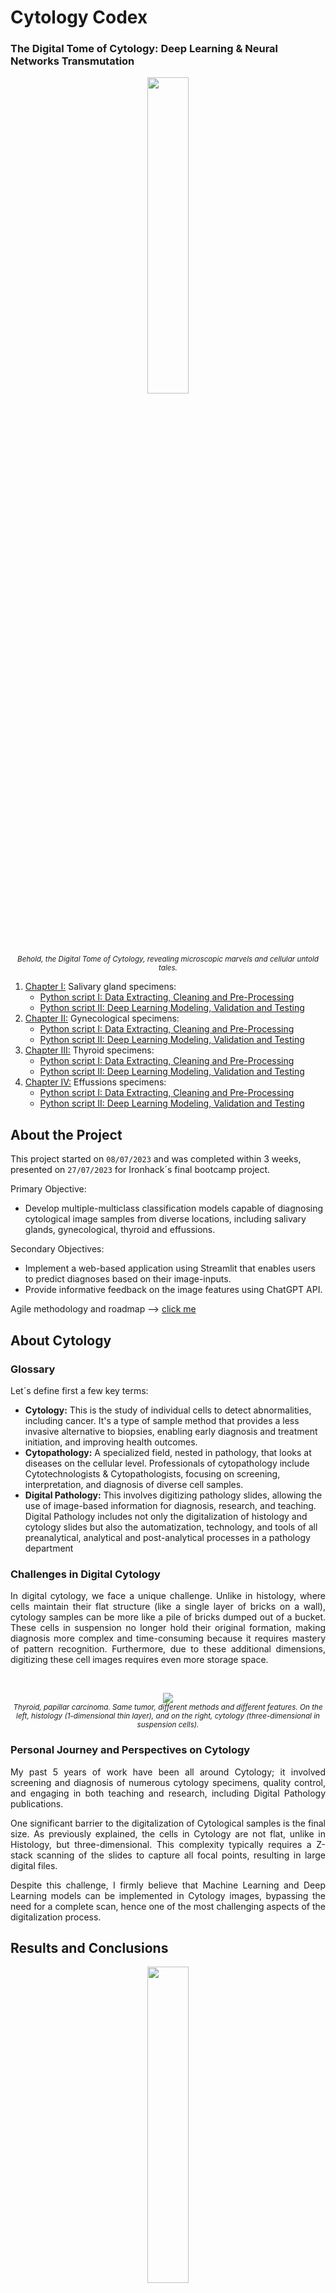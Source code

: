 # Cytology Codex
### The Digital Tome of Cytology: Deep Learning & Neural Networks Transmutation

<p align="center">
  <img src="https://i.postimg.cc/0NJXSKtL/cytology-codex-final.png" width="36%">
  <br>
  <small><em>Behold, the Digital Tome of Cytology, revealing  microscopic marvels and cellular untold tales.</em></small>
</p>

<ol>
  <li><a href='https://github.com/isi-mube/cytology-codex/tree/main/02_py_scripts/01_salivary_gland'>Chapter I:</a> Salivary gland specimens:
    <ul>
      <li><a href="https://github.com/isi-mube/cytology-codex/blob/main/02_py_scripts/01_salivary_gland/01_data_wrangling.ipynb">Python script I: Data Extracting, Cleaning and Pre-Processing</a></li>
      <li><a href="https://github.com/isi-mube/cytology-codex/blob/main/02_py_scripts/01_salivary_gland/02_modeling.ipynb">Python script II: Deep Learning Modeling, Validation and Testing</a></li>
    </ul>
  </li>
  <li><a href='https://github.com/isi-mube/cytology-codex/tree/main/02_py_scripts/02_gynecological'>Chapter II:</a> Gynecological specimens:
    <ul>
      <li><a href="https://github.com/isi-mube/cytology-codex/blob/main/02_py_scripts/02_gynecological/01_data_wrangling.ipynb">Python script I: Data Extracting, Cleaning and Pre-Processing</a></li>
      <li><a href="https://github.com/isi-mube/cytology-codex/blob/main/02_py_scripts/02_gynecological/02_modeling.ipynb">Python script II: Deep Learning Modeling, Validation and Testing</a></li>
    </ul>
  </li>
  <li><a href='https://github.com/isi-mube/cytology-codex/tree/main/02_py_scripts/03_thyroid'>Chapter III:</a> Thyroid specimens:
    <ul>
      <li><a href="https://github.com/isi-mube/cytology-codex/blob/main/02_py_scripts/03_thyroid/01_data_wrangling.ipynb">Python script I: Data Extracting, Cleaning and Pre-Processing</a></li>
      <li><a href="https://github.com/isi-mube/cytology-codex/blob/main/02_py_scripts/03_thyroid/02_modeling.ipynb">Python script II: Deep Learning Modeling, Validation and Testing</a></li>
    </ul>
  </li>
  <li><a href='https://github.com/isi-mube/cytology-codex/tree/main/02_py_scripts/04_efussions_wellgen'>Chapter IV:</a> Effussions specimens:
    <ul>
      <li><a href="https://github.com/isi-mube/cytology-codex/blob/main/02_py_scripts/04_efussions_wellgen/01_data_wrangling.ipynb">Python script I: Data Extracting, Cleaning and Pre-Processing</a></li>
      <li><a href="https://github.com/isi-mube/cytology-codex/blob/main/02_py_scripts/04_efussions_wellgen/02_modeling.ipynb">Python script II: Deep Learning Modeling, Validation and Testing</a></li>
    </ul>
  </li>
</ol>

## About the Project
This project started on `08/07/2023` and was completed within 3 weeks, presented on `27/07/2023` for Ironhack´s final bootcamp project. 

Primary Objective:
<ul>
  <li>Develop multiple-multiclass classification models capable of diagnosing cytological image samples from diverse locations, including salivary glands, gynecological, thyroid and effussions.</li>
</ul>

Secondary Objectives:
<ul>
  <li>Implement a web-based application using Streamlit that enables users to predict diagnoses based on their image-inputs.</li>
  <li>Provide informative feedback on the image features using ChatGPT API.</li>
</ul>

Agile methodology and roadmap --> [click me](https://trello.com/b/gm7sl9gX/cells-at-work)

## About Cytology
### Glossary
<p align="justify">Let´s define first a few key terms:</p>
<ul>
    <li><strong>Cytology:</strong> This is the study of individual cells to detect abnormalities, including cancer. It's a type of sample method that provides a less invasive alternative to biopsies, enabling early diagnosis and treatment initiation, and improving health outcomes.</li>
    <li><strong>Cytopathology:</strong> A specialized field, nested in pathology, that looks at diseases on the cellular level. Professionals of cytopathology include Cytotechnologists & Cytopathologists, focusing on screening, interpretation, and diagnosis of diverse cell samples.</li>
    <li><strong>Digital Pathology:</strong> This involves digitizing pathology slides, allowing the use of image-based information for diagnosis, research, and teaching. Digital Pathology includes not only the digitalization of histology and cytology slides but also the automatization, technology, and tools of all preanalytical, analytical and post-analytical processes in a pathology department</li>
</ul>

### Challenges in Digital Cytology
<p align="justify">In digital cytology, we face a unique challenge. Unlike in histology, where cells maintain their flat structure (like a single layer of bricks on a wall), cytology samples can be more like a pile of bricks dumped out of a bucket. These cells in suspension no longer hold their original formation, making diagnosis more complex and time-consuming because it requires mastery of pattern recognition. Furthermore, due to these additional dimensions, digitizing these cell images requires even more storage space.</p>
  <br>
<p align="center">
  <img src="https://i.postimg.cc/YCxYsrvh/cytology-codex-final-1.png">
  <br>
  <small><em>Thyroid, papillar carcinoma. Same tumor, different methods and different features. On the left, histology (1-dimensional thin layer), and on the right, cytology (three-dimensional in suspension cells).</em></small>
</p>

### Personal Journey and Perspectives on Cytology
<p align="justify">My past 5 years of work have been all around Cytology; it involved screening and diagnosis of numerous cytology specimens, quality control, and engaging in both teaching and research, including Digital Pathology publications.</p>

<p align="justify">One significant barrier to the digitalization of Cytological samples is the final size. As previously explained, the cells in Cytology are not flat, unlike in Histology, but three-dimensional. This complexity typically requires a Z-stack scanning of the slides to capture all focal points, resulting in large digital files.</p>

<p align="justify">Despite this challenge, I firmly believe that Machine Learning and Deep Learning models can be implemented in Cytology images, bypassing the need for a complete scan, hence one of the most challenging aspects of the digitalization process.</p>

## Results and Conclusions

<p align="center">
  <img src="https://i.postimg.cc/zvkVnDCK/microfinal.png" width="36%">
</p>
    
<ol>
    <li>The convolutional neural network (CNN) model demonstrated excellent accuracy in the multiple-multiclass classification of cytology images, with a performance metric of approximately 90-95% accuracy around the 20-25 epoch mark.</li>
    <li>The challenge of the lack of available Data was addressed through the synthetic generation of new cytology images, an approach known as data augmentation. This technique was crucial for minimizing false negatives across all diagnostic categories.</li>
    <li>This model has the potential for real-world implementation, opening the door for the creation of AI algorithms using single-layer cytological slide scans or even phone-captured images, thereby challenging the need for full slide multi-layer scanning with z-stack, a process that is both costly and time-consuming.</li>
</ol>

<div align="center">
  <img src="https://s11.gifyu.com/images/ScntV.gif"/>
</div>


For specific metric results, please refer to the specific Python folder:
  * [Salivary Gland results](https://github.com/isi-mube/cytology-codex/tree/main/02_py_scripts/01_salivary_gland)
  * [Gynecological results](https://github.com/isi-mube/cytology-codex/tree/main/02_py_scripts/02_gynecological)
  * [Thyroid](https://github.com/isi-mube/cytology-codex/tree/main/02_py_scripts/03_thyroid)
  * [Effussions (WellGen)](https://github.com/isi-mube/cytology-codex/tree/main/02_py_scripts/04_efussions_wellgen)

## Toolkit:

* **JupyterLab**: Enviorment for Python scripts and managing files. AKA, as if VSCode and JupyterNotebook had a kid.

**Libraries**

📚 Basic Libraries
* **Pandas**: Data manipulation and analysis.
* **Numpy**: Arrays and mathematical functions, allowing it to read images.
* **Os**: File managment.
* **Matplotlib**: 2D Data visualization.
* **Seaborn**: Runs on top of matplotlib, HD data visualization.
* **PIL:** Python Imaging Library to manipulate images.

🛠️ Tools
* **Warnings**: Roses are red, violets are blue --> Warnings are annoying.
* **Shutil**: File operations (copying, deleting...).
* **Random:** To generate random subsets of data.

🌐 Computer Vision
* **TensorFlow:** Machine Learning for Computer Vision.
* **Keras:** High-level neural networks API for Deep Learning, running on top of TensorFlow.
* **ImageDataGenerator:** To generate random data augmentation (flips, zoom...).

📈 Metrics and Reports
* **Sklearn:** Machine Learning metrics.
* **Confusion Matrix:** To evaluate true and false positives and negatives.
* **Confusion Matrix Display:** To easily display the matrix.
* **Classification Report:** For a more accurate detail of each metrics (precision, recall, f1-score, support).

## Bibliography:

* Chollet, F. Image Classification from Scratch. Keras. Retrieved from https://keras.io/examples/vision/image_classification_from_scratch/#introduction
* Chollet, F. Keras Metrics. Keras. Retrieved from https://keras.io/api/metrics/
* Nicholas Renotte. Build a Deep CNN Image Classifier with ANY Images. [Video]. YouTube. Available at: https://www.youtube.com/watch?v=jztwpsIzEGc
* OpenCV Team. Medical Multi-Label Classification. LearnOpenCV. Retrieved from https://learnopencv.com/medical-multi-label/
* Desolneux, A., Moisan, L., & Morel, J. M. (2003). Gestalt Theory and Computer Vision. In A. Desolneux, L. Moisan, & J. M. Morel (Authors), From Gestalt theory to image analysis: a probabilistic approach (pp. 1-19). Springer.
* Convolutional Neural Networks Explained. Towards Data Science. Retrieved from https://towardsdatascience.com/convolutional-neural-networks-explained-9cc5188c4939
* Different Types of CNN Architectures Explained - Examples. Vitalflux. Retrieved from https://vitalflux.com/different-types-of-cnn-architectures-explained-examples/
* CNN Architecture. InterviewBit. Retrieved from https://www.interviewbit.com/blog/cnn-architecture/
* Convolutional Neural Networks (CNN) Architectures Explained. Medium. Retrieved from https://medium.com/@draj0718/convolutional-neural-networks-cnn-architectures-explained-716fb197b243

## Acknowledgments:

* [Xisca](https://www.linkedin.com/in/xisca-sorell-llull-39128949/): Endless source of wisdom and inspiration. Your faith in me pushed my boundaries, driving me beyond what I believed was possible to accomplish.
* [Sabina](https://www.linkedin.com/in/sabina-firtala/): Your [knowledge ](https://github.com/sabinagio/do-you-see-what-AI-see) on Computer Vision sparked my curiosity.
* [Laz](https://www.linkedin.com/in/lazarus-kon-27549880/): For your emotional support during the bootcamp and amazing coding-feedbacks.
* [Camille](https://www.linkedin.com/in/camillecoeurjoly/): Your sharp eyes and Python tricks helped my learning.
* [Xose](https://www.linkedin.com/in/xose-fern%C3%A1ndez-5a8064a3/): Simply, my life saver.
* My classmates. Specially:
  *  [Nicole](https://github.com/tzeyeenliew), you help me go through dark times !
  *  [Nati](https://github.com/natnaelfe), your moral support has been a godsend.
  *  [Luis](https://github.com/lj90pot), Luisi forever. You are a constant motivation to excel (pun intended).
  *  [Evangelos](https://github.com/Evangelos-Z) [...] time is an illusion that helps things make sense, so we're always living in the present tense...
